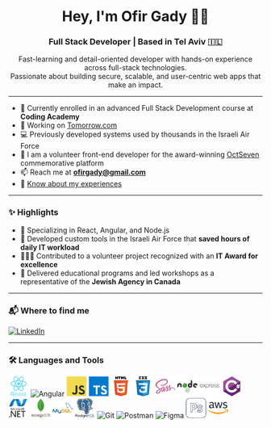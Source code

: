 <h1 align="center">Hey, I'm Ofir Gady 👋🏼</h1>
<h3 align="center">Full Stack Developer | Based in Tel Aviv 🇮🇱</h3>

<p align="center">
  Fast-learning and detail-oriented developer with hands-on experience across full-stack technologies.<br>
  Passionate about building secure, scalable, and user-centric web apps that make an impact.
</p>

---

- 🚀 Currently enrolled in an advanced Full Stack Development course at **Coding Academy**  
- 🔭 Working on [Tomorrow.com](https://github.com/YuvalDa22/monday-final-project)  
- 💻 Previously developed systems used by thousands in the Israeli Air Force  
- 🤝 I am a volunteer front-end developer for the award-winning [OctSeven](https://www.octseven.com/) commemorative platform  
- 📫 Reach me at **ofirgady@gmail.com**  
- 📄 [Know about my experiences](https://res.cloudinary.com/ofirgady/image/upload/v1744113596/zwxycojtvm6y098qtel0.pdf)

---

### ✨ Highlights

- 🧠 Specializing in React, Angular, and Node.js  
- 🧰 Developed custom tools in the Israeli Air Force that **saved hours of daily IT workload**  
- 🧑‍🤝‍🧑 Contributed to a volunteer project recognized with an **IT Award for excellence**  
- 🎤 Delivered educational programs and led workshops as a representative of the **Jewish Agency in Canada**

---

### 📬 Where to find me

<p align="left">
  <a href="https://www.linkedin.com/in/ofir-gady" target="_blank">
    <img src="https://img.shields.io/badge/LinkedIn-ofirgady-blue?style=flat-square&logo=linkedin" alt="LinkedIn" />
  </a>
</p>

---

### 🛠️ Languages and Tools

<p align="left">
  <!-- Frontend -->
  <img src="https://raw.githubusercontent.com/devicons/devicon/master/icons/react/react-original-wordmark.svg" alt="React" width="40" height="40"/> 
  <img src="https://angular.io/assets/images/logos/angular/angular.svg" alt="Angular" width="40" height="40"/> 
  <img src="https://raw.githubusercontent.com/devicons/devicon/master/icons/javascript/javascript-original.svg" alt="JavaScript" width="40" height="40"/>
  <img src="https://raw.githubusercontent.com/devicons/devicon/master/icons/typescript/typescript-original.svg" alt="TypeScript" width="40" height="40"/>
  <img src="https://raw.githubusercontent.com/devicons/devicon/master/icons/html5/html5-original-wordmark.svg" alt="HTML5" width="40" height="40"/> 
  <img src="https://raw.githubusercontent.com/devicons/devicon/master/icons/css3/css3-original-wordmark.svg" alt="CSS3" width="40" height="40"/> 
  <img src="https://raw.githubusercontent.com/devicons/devicon/master/icons/sass/sass-original.svg" alt="Sass" width="40" height="40"/>

  <!-- Backend -->
  <img src="https://raw.githubusercontent.com/devicons/devicon/master/icons/nodejs/nodejs-original-wordmark.svg" alt="Node.js" width="40" height="40"/>
  <img src="https://raw.githubusercontent.com/devicons/devicon/master/icons/express/express-original-wordmark.svg" alt="Express" width="40" height="40"/>
  <img src="https://raw.githubusercontent.com/devicons/devicon/master/icons/csharp/csharp-original.svg" alt="C#" width="40" height="40"/>
  <img src="https://raw.githubusercontent.com/devicons/devicon/master/icons/dot-net/dot-net-original-wordmark.svg" alt=".NET" width="40" height="40"/>

  <!-- Databases -->
  <img src="https://raw.githubusercontent.com/devicons/devicon/master/icons/mongodb/mongodb-original-wordmark.svg" alt="MongoDB" width="40" height="40"/> 
  <img src="https://raw.githubusercontent.com/devicons/devicon/master/icons/mysql/mysql-original-wordmark.svg" alt="MySQL" width="40" height="40"/> 
  <img src="https://raw.githubusercontent.com/devicons/devicon/master/icons/postgresql/postgresql-original-wordmark.svg" alt="PostgreSQL" width="40" height="40"/> 

  <!-- Tools -->
  <img src="https://www.vectorlogo.zone/logos/git-scm/git-scm-icon.svg" alt="Git" width="40" height="40"/> 
  <img src="https://www.vectorlogo.zone/logos/getpostman/getpostman-icon.svg" alt="Postman" width="40" height="40"/> 
  <img src="https://www.vectorlogo.zone/logos/figma/figma-icon.svg" alt="Figma" width="40" height="40"/> 
  <img src="https://raw.githubusercontent.com/devicons/devicon/master/icons/photoshop/photoshop-line.svg" alt="Photoshop" width="40" height="40"/> 
  <img src="https://raw.githubusercontent.com/devicons/devicon/master/icons/amazonwebservices/amazonwebservices-original-wordmark.svg" alt="AWS" width="40" height="40"/>
</p>
